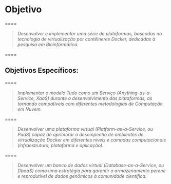 # Objetivo

====

> *Desenvolver e implementar uma série de plataformas, baseadas na tecnologia de virtualização por contêineres Docker, dedicadas à pesquisa em Bioinformática.*

====

## Objetivos Específicos:

====

> *Implementar o modelo Tudo como um Serviço (*Anything-as-a-Service, XaaS*) durante o desenvolvimento das plataformas, as tornando compatíveis com diferentes metodologias de Computação em Nuvem.* 

====

> *Desenvolver uma plataforma virtual (*Platform-as-a-Service, ou PaaS*) capaz de aprimorar o desempenho de ambientes de virtualização Docker em diferentes níveis e camadas computacionais (infraestrutura, plataforma e aplicação).*

====

> *Desenvolver um banco de dados virtual (Database-as-a-Service, ou DbaaS) como uma estratégia para garantir o armazenamento perene e reprodutível de dados genômicos à comunidade científica.*
